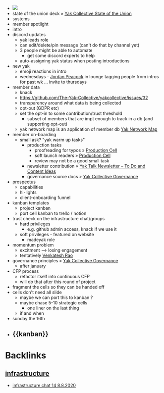 - ![](https://firebasestorage.googleapis.com/v0/b/firescript-577a2.appspot.com/o/imgs%2Fapp%2FArtOfGig%2F_OuYAjPKZI.png?alt=media&token=7b0e5abc-1899-4b2d-b570-b53ab4396621)
- state of the union deck » [Yak Collective State of the Union](<Yak Collective State of the Union.md>)
- systems 
- member spotlight
- intro 
- discord updates
    - yak leads role 
    - can edit/delete/pin message  (can't do that by channel yet)
    - 3 people might be able to automate 
        - get some discord experts to help 
    - auto-assigning yak status when posting introductions 
- new yak
    - emoji reactions in intro 
    - wednesdays - [Jordan Peacock](<Jordan Peacock.md>) in lounge tagging people from intros for past wk ... invite to thursdays 
- member data
    - knack
    - https://github.com/The-Yak-Collective/yakcollective/issues/32
    - transparency around what data is being collected
    - opt-out (GDPR etc)
    - set the opt-in to some contribution/trust threshold 
        - subset of members that are impt enough to track in a db (and supporting opt-out)
    - yak network map is an application of member db [Yak Network Map](<Yak Network Map.md>)
- member on-boarding
    - small ask? "yak warm up tasks"
        - production tasks
            - proofreading for typos » [Production Cell](<Production Cell.md>)
            - soft launch readers » [Production Cell](<Production Cell.md>)
            - review may not be a good small task 
        - newsletter contribution » [Yak Talk Newsletter – To Do and Content Ideas](<Yak Talk Newsletter – To Do and Content Ideas.md>)
        - governance source docs » [Yak Collective Governance](<Yak Collective Governance.md>)
- prospectus
    - capabilities
    - hi-lights
    - client-onboarding funnel 
- kanban templates 
    - project kanban
    - port cell kanban to trello / notion 
- trust check on the infrastructure chat/groups 
    - hard privileges 
        - e.g. github admin access, knack if we use it
    - soft privileges - featured on website
        - madeyak role 
- momentum problem
    - excitment --> losing engagement
    - tentatively [Venkatesh Rao](<Venkatesh Rao.md>)
- governance principles » [Yak Collective Governance](<Yak Collective Governance.md>)
    - after january 
- CFP process
    - refactor itself into continuous CFP
    - will do that after this round of project
- fragment the cells so they can be handed off 
- cells don't need all slide 
    - maybe we can port this to kanban ? 
    - maybe chase 5-10 strategic cells 
        - one liner on the last thing 
    - if and when 
- sunday the 16th
- {{kanban}}
    - 

# Backlinks
## [infrastructure](<infrastructure.md>)
- [infrastructure chat 14 8.8.2020](<infrastructure chat 14 8.8.2020.md>)

